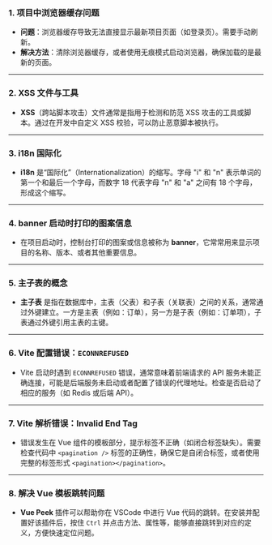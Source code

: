 ### 1. 项目中浏览器缓存问题

- **问题**：浏览器缓存导致无法直接显示最新项目页面（如登录页）。需要手动刷新。
- **解决方法**：清除浏览器缓存，或者使用无痕模式启动浏览器，确保加载的是最新的页面。

------

### 2. XSS 文件与工具

- **XSS**（跨站脚本攻击）文件通常是指用于检测和防范 XSS 攻击的工具或脚本。通过在开发中自定义 XSS 校验，可以防止恶意脚本被执行。

------

### 3. i18n 国际化

- **i18n** 是“国际化”（Internationalization）的缩写。字母 "i" 和 "n" 表示单词的第一个和最后一个字母，而数字 18 代表字母 "n" 和 "a" 之间有 18 个字母，形成这个缩写。

------

### 4. banner 启动时打印的图案信息

- 在项目启动时，控制台打印的图案或信息被称为 **banner**，它常常用来显示项目的名称、版本、或者其他重要信息。

------

### 5. 主子表的概念

- **主子表** 是指在数据库中，主表（父表）和子表（关联表）之间的关系，通常通过外键建立。一方是主表（例如：订单），另一方是子表（例如：订单项），子表通过外键引用主表的主键。

------

### 6. Vite 配置错误：`ECONNREFUSED`

- Vite 启动时遇到 `ECONNREFUSED` 错误，通常意味着前端请求的 API 服务未能正确连接，可能是后端服务未启动或者配置了错误的代理地址。检查是否启动了相应的服务（如 Redis 或后端 API）。

------

### 7. Vite 解析错误：Invalid End Tag

- 错误发生在 Vue 组件的模板部分，提示标签不正确（如闭合标签缺失）。需要检查代码中 `<pagination />` 标签的正确性，确保它是自闭合标签，或者使用完整的标签形式 `<pagination></pagination>`。

------

### 8. 解决 Vue 模板跳转问题

- **Vue Peek** 插件可以帮助你在 VSCode 中进行 Vue 代码的跳转。在安装并配置好该插件后，按住 `Ctrl` 并点击方法、属性等，能够直接跳转到对应的定义，方便快速定位问题。